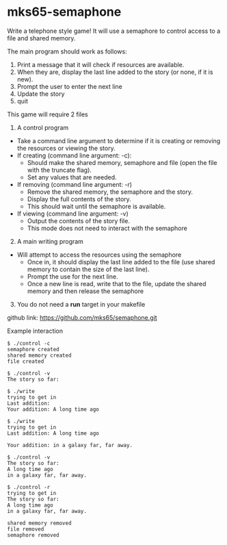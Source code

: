 # mks65-semaphone

Write a telephone style game! It will use a semaphore to control access to a file and shared memory. 

The main program should work as follows:
1. Print a message that it will check if resources are available.
2. When they are, display the last line added to the story (or none, if it is new).
3. Prompt the user to enter the next line
4. Update the story
5. quit

This game will require 2 files

1. A control program
- Take a command line argument to determine if it is creating or removing the resources or viewing the story.
- If creating (command line argument: -c):
    - Should make the shared memory, semaphore and file (open the file with the truncate flag). 
    - Set any values that are needed.
- If removing (command line argument: -r)
    - Remove the shared memory, the semaphore and the story.
    - Display the full contents of the story.
    - This should wait until the semaphore is available.
- If viewing (command line argument: -v)
    - Output the contents of the story file. 
    - This mode does not need to interact with the semaphore
2. A main writing program
- Will attempt to access the resources using the semaphore
    - Once in, it should display the last line added to the file (use shared memory to contain the size of the last line).
    - Prompt the use for the next line.
    - Once a new line is read, write that to the file, update the shared memory and then release the semaphore
3. You do not need a **run** target in your makefile

github link:
https://github.com/mks65/semaphone.git

Example interaction
```
$ ./control -c
semaphore created
shared memory created
file created

$ ./control -v
The story so far:

$ ./write 
trying to get in
Last addition: 
Your addition: A long time ago

$ ./write 
trying to get in
Last addition: A long time ago

Your addition: in a galaxy far, far away.

$ ./control -v
The story so far:
A long time ago
in a galaxy far, far away.

$ ./control -r
trying to get in
The story so far:
A long time ago
in a galaxy far, far away.

shared memory removed
file removed
semaphore removed
```
